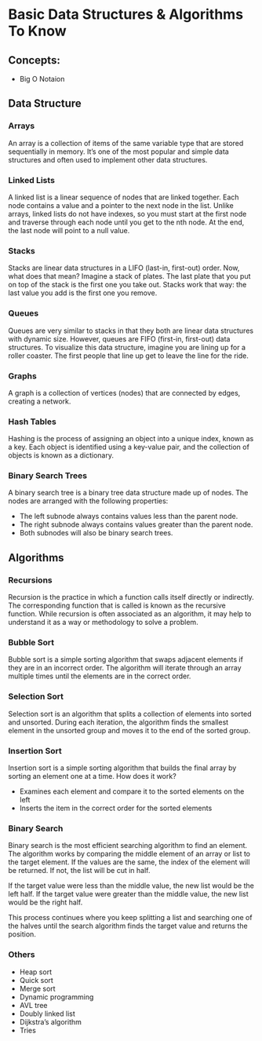 # Basic Data Structures & Algorithms To Know

## Concepts:

- Big O Notaion

## Data Structure

### Arrays

An array is a collection of items of the same variable type that are stored sequentially in memory. It’s one of the most popular and simple data structures and often used to implement other data structures.

### Linked Lists

A linked list is a linear sequence of nodes that are linked together. Each node contains a value and a pointer to the next node in the list. Unlike arrays, linked lists do not have indexes, so you must start at the first node and traverse through each node until you get to the nth node. At the end, the last node will point to a null value.

### Stacks

Stacks are linear data structures in a LIFO (last-in, first-out) order. Now, what does that mean? Imagine a stack of plates. The last plate that you put on top of the stack is the first one you take out. Stacks work that way: the last value you add is the first one you remove.

### Queues

Queues are very similar to stacks in that they both are linear data structures with dynamic size. However, queues are FIFO (first-in, first-out) data structures. To visualize this data structure, imagine you are lining up for a roller coaster. The first people that line up get to leave the line for the ride.

### Graphs

A graph is a collection of vertices (nodes) that are connected by edges, creating a network.

### Hash Tables

Hashing is the process of assigning an object into a unique index, known as a key. Each object is identified using a key-value pair, and the collection of objects is known as a dictionary.

### Binary Search Trees

A binary search tree is a binary tree data structure made up of nodes. The nodes are arranged with the following properties:

- The left subnode always contains values less than the parent node.
- The right subnode always contains values greater than the parent node.
- Both subnodes will also be binary search trees.

## Algorithms

### Recursions

Recursion is the practice in which a function calls itself directly or indirectly. The corresponding function that is called is known as the recursive function. While recursion is often associated as an algorithm, it may help to understand it as a way or methodology to solve a problem.

### Bubble Sort

Bubble sort is a simple sorting algorithm that swaps adjacent elements if they are in an incorrect order. The algorithm will iterate through an array multiple times until the elements are in the correct order.

### Selection Sort

Selection sort is an algorithm that splits a collection of elements into sorted and unsorted. During each iteration, the algorithm finds the smallest element in the unsorted group and moves it to the end of the sorted group.

### Insertion Sort

Insertion sort is a simple sorting algorithm that builds the final array by sorting an element one at a time. How does it work?

- Examines each element and compare it to the sorted elements on the left
- Inserts the item in the correct order for the sorted elements

### Binary Search

Binary search is the most efficient searching algorithm to find an element. The algorithm works by comparing the middle element of an array or list to the target element. If the values are the same, the index of the element will be returned. If not, the list will be cut in half.

If the target value were less than the middle value, the new list would be the left half. If the target value were greater than the middle value, the new list would be the right half.

This process continues where you keep splitting a list and searching one of the halves until the search algorithm finds the target value and returns the position.

### Others

- Heap sort
- Quick sort
- Merge sort
- Dynamic programming
- AVL tree
- Doubly linked list
- Dijkstra’s algorithm
- Tries
